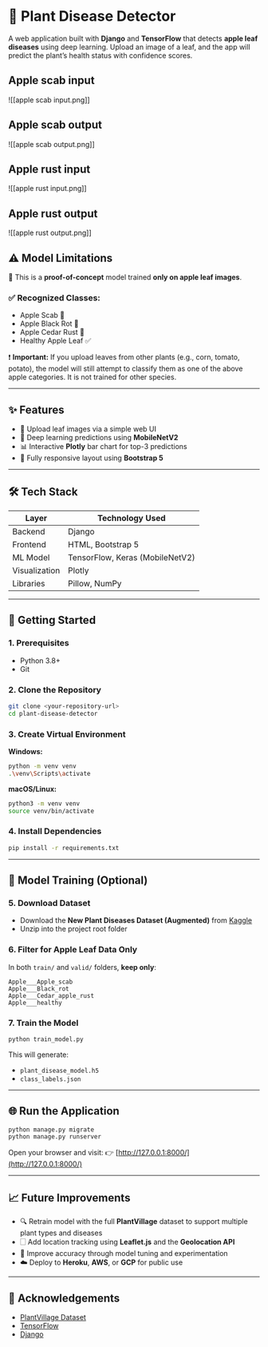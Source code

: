 # 🌿 Plant Disease Detector

A web application built with **Django** and **TensorFlow** that detects **apple leaf diseases** using deep learning. Upload an image of a leaf, and the app will predict the plant’s health status with confidence scores.
## Apple scab input
![[apple scab input.png]]

## Apple scab output
![[apple scab output.png]]

## Apple rust input
![[apple rust input.png]]

## Apple rust output
![[apple rust output.png]]

## ⚠️ Model Limitations

🚧 This is a **proof-of-concept** model trained **only on apple leaf images**.

### ✅ Recognized Classes:

* Apple Scab 🍏
* Apple Black Rot 🍎
* Apple Cedar Rust 🌲
* Healthy Apple Leaf ✅

❗ **Important:** If you upload leaves from other plants (e.g., corn, tomato, potato), the model will still attempt to classify them as one of the above apple categories. It is not trained for other species.

---

## ✨ Features

* 📄 Upload leaf images via a simple web UI
* 🤖 Deep learning predictions using **MobileNetV2**
* 📊 Interactive **Plotly** bar chart for top-3 predictions
* 📱 Fully responsive layout using **Bootstrap 5**

---

## 🛠️ Tech Stack

| Layer         | Technology Used                 |
| ------------- | ------------------------------- |
| Backend       | Django                          |
| Frontend      | HTML, Bootstrap 5               |
| ML Model      | TensorFlow, Keras (MobileNetV2) |
| Visualization | Plotly                          |
| Libraries     | Pillow, NumPy                   |

---

## 🚀 Getting Started

### 1. Prerequisites

* Python 3.8+
* Git

### 2. Clone the Repository

```bash
git clone <your-repository-url>
cd plant-disease-detector
```

### 3. Create Virtual Environment

**Windows:**

```bash
python -m venv venv
.\venv\Scripts\activate
```

**macOS/Linux:**

```bash
python3 -m venv venv
source venv/bin/activate
```

### 4. Install Dependencies

```bash
pip install -r requirements.txt
```

---

## 🧪 Model Training (Optional)

### 5. Download Dataset

* Download the **New Plant Diseases Dataset (Augmented)** from [Kaggle](https://www.kaggle.com/datasets/vipoooool/new-plant-diseases-dataset)
* Unzip into the project root folder

### 6. Filter for Apple Leaf Data Only

In both `train/` and `valid/` folders, **keep only**:

```
Apple___Apple_scab
Apple___Black_rot
Apple___Cedar_apple_rust
Apple___healthy
```

### 7. Train the Model

```bash
python train_model.py
```

This will generate:

* `plant_disease_model.h5`
* `class_labels.json`

---

## 🌐 Run the Application

```bash
python manage.py migrate
python manage.py runserver
```

Open your browser and visit:
👉 [http://127.0.0.1:8000/](http://127.0.0.1:8000/)

---

## 📈 Future Improvements

* 🔍 Retrain model with the full **PlantVillage** dataset to support multiple plant types and diseases
* 🗌️ Add location tracking using **Leaflet.js** and the **Geolocation API**
* 🎯 Improve accuracy through model tuning and experimentation
* ☁️ Deploy to **Heroku**, **AWS**, or **GCP** for public use

---


## 🙌 Acknowledgements

* [PlantVillage Dataset](https://www.kaggle.com/datasets/vipoooool/new-plant-diseases-dataset)
* [TensorFlow](https://www.tensorflow.org/)
* [Django](https://www.djangoproject.com/)

[^1]: 
